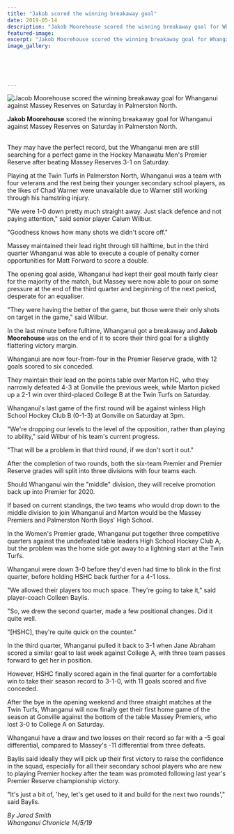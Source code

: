```yaml
---
title: "Jakob scored the winning breakaway goal"
date: 2019-05-14
description: "Jakob Moorehouse scored the winning breakaway goal for Whanganui against Massey Reserves on Saturday..."
featured-image: 
excerpt: "Jakob Moorehouse scored the winning breakaway goal for Whanganui against Massey Reserves on Saturday in Palmerston North."
image_gallery:
	
	
	
	
	
---
```


<p><img src="https://www.nzherald.co.nz/resizer/nCbRzNf7Sn3Eo_mePjP5mOvKWHo=/620x349/smart/filters:quality(70)/arc-anglerfish-syd-prod-nzme.s3.amazonaws.com/public/V2TS2FECBBCK7ANH2EVQV3ZG5U.jpg" alt="Jacob Moorehouse scored the winning breakaway goal for Whanganui against Massey Reserves on Saturday in Palmerston North." /></p>
<p><span><strong>Jakob Moorehouse</strong> scored the winning breakaway goal for Whanganui against Massey Reserves on Saturday in Palmerston North.</span>&nbsp;</p>
<p><br />They may have the perfect record, but the Whanganui men are still searching for a perfect game in the Hockey Manawatu Men's Premier Reserve after beating Massey Reserves 3-1 on Saturday.</p>
<p>Playing at the Twin Turfs in Palmerston North, Whanganui was a team with four veterans and the rest being their younger secondary school players, as the likes of Chad Warner were unavailable due to Warner still working through his hamstring injury.</p>
<p>"We were 1-0 down pretty much straight away. Just slack defence and not paying attention," said senior player Calum Wilbur.</p>
<p><span class="ellipsis">"Goodness knows how many shots we didn't score</span>&nbsp;<span>off."</span></p>
<p>Massey maintained their lead right through till halftime, but in the third quarter Whanganui was able to execute a couple of penalty corner opportunities for Matt Forward to score a double.</p>
<p>The opening goal aside, Whanganui had kept their goal mouth fairly clear for the majority of the match, but Massey were now able to pour on some pressure at the end of the third quarter and beginning of the next period, desperate for an equaliser.</p>
<p>"They were having the better of the game, but those were their only shots on target in the game," said Wilbur.</p>
<p>In the last minute before fulltime, Whanganui got a breakaway and<strong> Jakob Moorehouse</strong> was on the end of it to score their third goal for a slightly flattering victory margin.</p>
<p>Whanganui are now four-from-four in the Premier Reserve grade, with 12 goals scored to six conceded.</p>
<p>They maintain their lead on the points table over Marton HC, who they narrowly defeated 4-3 at Gonville the previous week, while Marton picked up a 2-1 win over third-placed College B at the Twin Turfs on Saturday.</p>
<p>Whanganui's last game of the first round will be against winless High School Hockey Club B (0-1-3) at Gonville on Saturday at 3pm.</p>
<p>"We're dropping our levels to the level of the opposition, rather than playing to ability," said Wilbur of his team's current progress.</p>
<p>"That will be a problem in that third round, if we don't sort it out."</p>
<p>After the completion of two rounds, both the six-team Premier and Premier Reserve grades will split into three divisions with four teams each.</p>
<p>Should Whanganui win the "middle" division, they will receive promotion back up into Premier for 2020.</p>
<p>If based on current standings, the two teams who would drop down to the middle division to join Whanganui and Marton would be the Massey Premiers and Palmerston North Boys' High School.</p>
<p>In the Women's Premier grade, Whanganui put together three competitive quarters against the undefeated table leaders High School Hockey Club A, but the problem was the home side got away to a lightning start at the Twin Turfs.</p>
<p>Whanganui were down 3-0 before they'd even had time to blink in the first quarter, before holding HSHC back further for a 4-1 loss.</p>
<p>"We allowed their players too much space. They're going to take it," said player-coach Colleen Baylis.</p>
<p>"So, we drew the second quarter, made a few positional changes. Did it quite well.</p>
<p>"[HSHC], they're quite quick on the counter."</p>
<p>In the third quarter, Whanganui pulled it back to 3-1 when Jane Abraham scored a similar goal to last week against College A, with three team passes forward to get her in position.</p>
<p>However, HSHC finally scored again in the final quarter for a comfortable win to take their season record to 3-1-0, with 11 goals scored and five conceded.</p>
<p>After the bye in the opening weekend and three straight matches at the Twin Turfs, Whanganui will now finally get their first home game of the season at Gonville against the bottom of the table Massey Premiers, who lost 3-0 to College A on Saturday.</p>
<p>Whanganui have a draw and two losses on their record so far with a -5 goal differential, compared to Massey's -11 differential from three defeats.</p>
<p>Baylis said ideally they will pick up their first victory to raise the confidence in the squad, especially for all their secondary school players who are new to playing Premier hockey after the team was promoted following last year's Premier Reserve championship victory.</p>
<p>"It's just a bit of, 'hey, let's get used to it and build for the next two rounds'," said Baylis.</p>
<p><em>By Jared Smith</em><br /><em>Whanganui Chronicle 14/5/19</em></p>

